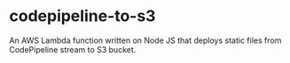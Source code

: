 # codepipeline-to-s3
An AWS Lambda function written on Node JS that deploys static files from CodePipeline stream to S3 bucket.
